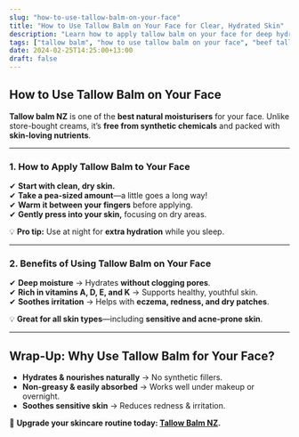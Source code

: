 ```yaml
---
slug: "how-to-use-tallow-balm-on-your-face"
title: "How to Use Tallow Balm on Your Face for Clear, Hydrated Skin"
description: "Learn how to apply tallow balm on your face for deep hydration, anti-aging benefits, and a glowing complexion."
tags: ["tallow balm", "how to use tallow balm on your face", "beef tallow for skin NZ"]
date: 2024-02-25T14:25:00+13:00
draft: false
---
```


## How to Use Tallow Balm on Your Face  

**Tallow balm NZ** is one of the **best natural moisturisers** for your face. Unlike store-bought creams, it’s **free from synthetic chemicals** and packed with **skin-loving nutrients**.  

---

### **1. How to Apply Tallow Balm to Your Face**  

✔ **Start with clean, dry skin.**  
✔ **Take a pea-sized amount**—a little goes a long way!  
✔ **Warm it between your fingers** before applying.  
✔ **Gently press into your skin,** focusing on dry areas.  

💡 **Pro tip:** Use at night for **extra hydration** while you sleep.  

---

### **2. Benefits of Using Tallow Balm on Your Face**  

✔ **Deep moisture** → Hydrates **without clogging pores**.  
✔ **Rich in vitamins A, D, E, and K** → Supports healthy, youthful skin.  
✔ **Soothes irritation** → Helps with **eczema, redness, and dry patches**.  

💡 **Great for all skin types**—including **sensitive and acne-prone skin**.  

---

## **Wrap-Up: Why Use Tallow Balm for Your Face?**  

- **Hydrates & nourishes naturally** → No synthetic fillers.  
- **Non-greasy & easily absorbed** → Works well under makeup or overnight.  
- **Soothes sensitive skin** → Reduces redness & irritation.  

🔗 **Upgrade your skincare routine today: [Tallow Balm NZ](https://primalpantry.co.nz/shop/products/tallow-skin/).**
